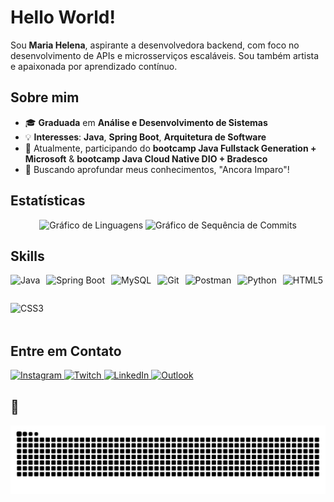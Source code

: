 # Hello World!

Sou **Maria Helena**, aspirante a desenvolvedora backend, com foco no desenvolvimento de APIs e microsserviços escaláveis. Sou também artista e apaixonada por aprendizado contínuo.

##  Sobre mim  
- 🎓 **Graduada** em **Análise e Desenvolvimento de Sistemas**  
- 💡 **Interesses**: **Java**, **Spring Boot**, **Arquitetura de Software**  
- 📌 Atualmente, participando do **bootcamp Java Fullstack Generation + Microsoft** & **bootcamp Java Cloud Native DIO + Bradesco**  
- 🌱 Buscando aprofundar meus conhecimentos, "Ancora Imparo"!

##  Estatísticas

<div align="center">
  <img src="https://github-readme-stats.vercel.app/api/top-langs?username=squarcinihelena&locale=pt-br&hide_title=false&layout=compact&card_width=320&langs_count=5&theme=tokyonight&hide_border=false" height="150" alt="Gráfico de Linguagens" />
  <img src="https://streak-stats.demolab.com?user=squarcinihelena&locale=pt-br&mode=daily&theme=tokyonight&hide_border=false&border_radius=5" height="150" alt="Gráfico de Sequência de Commits" />
</div>

## Skills

<div style="display: flex; flex-wrap: wrap; gap: 10px;">
  <img src="https://img.shields.io/badge/Java-ED8B00?style=for-the-badge&logo=java&logoColor=white" alt="Java" height="35" />
  <img src="https://img.shields.io/badge/Spring%20Boot-6DB33F?style=for-the-badge&logo=springboot&logoColor=white" alt="Spring Boot" height="35" />
  <img src="https://img.shields.io/badge/MySQL-4479A1?style=for-the-badge&logo=mysql&logoColor=white" alt="MySQL" height="35" />
  <img src="https://img.shields.io/badge/Git-F05032?style=for-the-badge&logo=git&logoColor=white" alt="Git" height="35" />
  <img src="https://img.shields.io/badge/Postman-FF6C37?style=for-the-badge&logo=postman&logoColor=white" alt="Postman" height="35" />
  <img src="https://img.shields.io/badge/Python-3776AB?style=for-the-badge&logo=python&logoColor=white" alt="Python" height="35" />
  <img src="https://img.shields.io/badge/HTML5-E34F26?style=for-the-badge&logo=html5&logoColor=white" alt="HTML5" height="35" />
  <img src="https://img.shields.io/badge/CSS3-1572B6?style=for-the-badge&logo=css3&logoColor=white" alt="CSS3" height="35" />
</div>


##  Entre em Contato

<div align="left">
  <a href="https://www.instagram.com/squarcinihelena/">
    <img src="https://img.shields.io/static/v1?message=Instagram&logo=instagram&label=&color=E4405F&logoColor=white&labelColor=&style=for-the-badge" height="35" alt="Instagram" />
  </a>
  <a href="https://www.twitch.tv/squarcini">
    <img src="https://img.shields.io/static/v1?message=Twitch&logo=twitch&label=&color=9146FF&logoColor=white&labelColor=&style=for-the-badge" height="35" alt="Twitch" />
  </a>
  <a href="https://www.linkedin.com/in/maria-helena-squarcini-5319ba206/">
    <img src="https://img.shields.io/static/v1?message=LinkedIn&logo=linkedin&label=&color=0077B5&logoColor=white&labelColor=&style=for-the-badge" height="35" alt="LinkedIn" />
  </a>
  <a href="mailto:maria.helen@live.com">
    <img src="https://img.shields.io/static/v1?message=Outlook&logo=microsoft-outlook&label=&color=0078D4&logoColor=white&labelColor=&style=for-the-badge" height="35" alt="Outlook" />
  </a>
</div>

## 🐍 

<picture align="center">
  <source media="(prefers-color-scheme: dark)" srcset="https://raw.githubusercontent.com/squarcinihelena/squarcinihelena/output/github-contribution-grid-snake-dark.svg">
  <source media="(prefers-color-scheme: light)" srcset="https://raw.githubusercontent.com/squarcinihelena/squarcinihelena/output/github-contribution-grid-snake-dark.svg">
  <img align="center" alt="Animação da Grade de Contribuições do GitHub" src="https://raw.githubusercontent.com/squarcinihelena/squarcinihelena/output/github-contribution-grid-snake.svg">
</picture>


